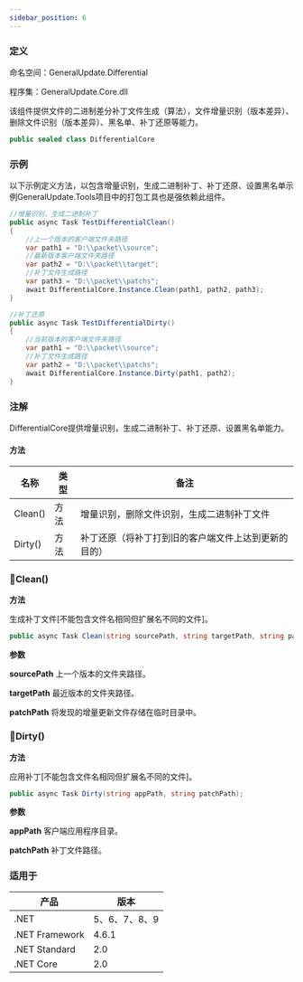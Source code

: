 ```yaml
---
sidebar_position: 6
---
```


### 定义

命名空间：GeneralUpdate.Differential

程序集：GeneralUpdate.Core.dll



该组件提供文件的二进制差分补丁文件生成（算法），文件增量识别（版本差异）、删除文件识别（版本差异）、黑名单、补丁还原等能力。

```c#
public sealed class DifferentialCore
```



### 示例

以下示例定义方法，以包含增量识别，生成二进制补丁、补丁还原、设置黑名单示例GeneralUpdate.Tools项目中的打包工具也是强依赖此组件。

```c#
//增量识别，生成二进制补丁
public async Task TestDifferentialClean()
{
    //上一个版本的客户端文件夹路径
    var path1 = "D:\\packet\\source";
    //最新版本客户端文件夹路径
    var path2 = "D:\\packet\\target";
    //补丁文件生成路径
    var path3 = "D:\\packet\\patchs";
    await DifferentialCore.Instance.Clean(path1, path2, path3);
}

//补丁还原
public async Task TestDifferentialDirty()
{
    //当前版本的客户端文件夹路径
    var path1 = "D:\\packet\\source";
    //补丁文件生成路径
    var path2 = "D:\\packet\\patchs";
    await DifferentialCore.Instance.Dirty(path1, path2);
}
```



### 注解

DifferentialCore提供增量识别，生成二进制补丁、补丁还原、设置黑名单能力。

#### 方法

| 名称    | 类型 | 备注                                                 |
| ------- | ---- | ---------------------------------------------------- |
| Clean() | 方法 | 增量识别，删除文件识别，生成二进制补丁文件           |
| Dirty() | 方法 | 补丁还原（将补丁打到旧的客户端文件上达到更新的目的） |



### 🌼Clean()

**方法**

生成补丁文件[不能包含文件名相同但扩展名不同的文件]。

```c#
public async Task Clean(string sourcePath, string targetPath, string patchPath = null);
```

**参数**

**sourcePath** 上一个版本的文件夹路径。

**targetPath** 最近版本的文件夹路径。

**patchPath** 将发现的增量更新文件存储在临时目录中。



### 🌼Dirty()

**方法**

应用补丁[不能包含文件名相同但扩展名不同的文件]。

```c#
public async Task Dirty(string appPath, string patchPath);
```

**参数**

**appPath** 客户端应用程序目录。

**patchPath** 补丁文件路径。



### 适用于

| 产品           | 版本          |
| -------------- | ------------- |
| .NET           | 5、6、7、8、9 |
| .NET Framework | 4.6.1         |
| .NET Standard  | 2.0           |
| .NET Core      | 2.0           |